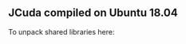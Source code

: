 ## JCuda compiled on Ubuntu 18.04

To unpack shared libraries here:
```tar xzf jcuda-nativeLibraries-linux-x86_64-11.6.1.tgz --strip-components=6
```
